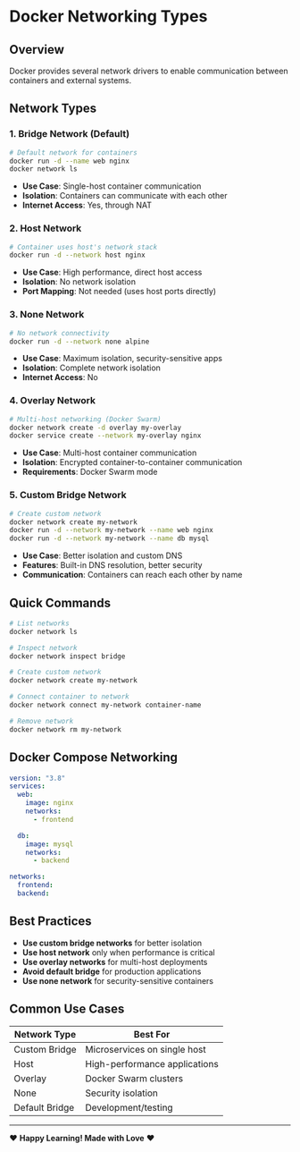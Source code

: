 # Docker Networking Types

## Overview

Docker provides several network drivers to enable communication between containers and external systems.

## Network Types

### 1. **Bridge Network** (Default)

```bash
# Default network for containers
docker run -d --name web nginx
docker network ls
```

- **Use Case**: Single-host container communication
- **Isolation**: Containers can communicate with each other
- **Internet Access**: Yes, through NAT

### 2. **Host Network**

```bash
# Container uses host's network stack
docker run -d --network host nginx
```

- **Use Case**: High performance, direct host access
- **Isolation**: No network isolation
- **Port Mapping**: Not needed (uses host ports directly)

### 3. **None Network**

```bash
# No network connectivity
docker run -d --network none alpine
```

- **Use Case**: Maximum isolation, security-sensitive apps
- **Isolation**: Complete network isolation
- **Internet Access**: No

### 4. **Overlay Network**

```bash
# Multi-host networking (Docker Swarm)
docker network create -d overlay my-overlay
docker service create --network my-overlay nginx
```

- **Use Case**: Multi-host container communication
- **Isolation**: Encrypted container-to-container communication
- **Requirements**: Docker Swarm mode

### 5. **Custom Bridge Network**

```bash
# Create custom network
docker network create my-network
docker run -d --network my-network --name web nginx
docker run -d --network my-network --name db mysql
```

- **Use Case**: Better isolation and custom DNS
- **Features**: Built-in DNS resolution, better security
- **Communication**: Containers can reach each other by name

## Quick Commands

```bash
# List networks
docker network ls

# Inspect network
docker network inspect bridge

# Create custom network
docker network create my-network

# Connect container to network
docker network connect my-network container-name

# Remove network
docker network rm my-network
```

## Docker Compose Networking

```yaml
version: "3.8"
services:
  web:
    image: nginx
    networks:
      - frontend

  db:
    image: mysql
    networks:
      - backend

networks:
  frontend:
  backend:
```

## Best Practices

- **Use custom bridge networks** for better isolation
- **Use host network** only when performance is critical
- **Use overlay networks** for multi-host deployments
- **Avoid default bridge** for production applications
- **Use none network** for security-sensitive containers

## Common Use Cases

| Network Type   | Best For                      |
| -------------- | ----------------------------- |
| Custom Bridge  | Microservices on single host  |
| Host           | High-performance applications |
| Overlay        | Docker Swarm clusters         |
| None           | Security isolation            |
| Default Bridge | Development/testing           |

---
❤️ **Happy Learning! Made with Love** ❤️
